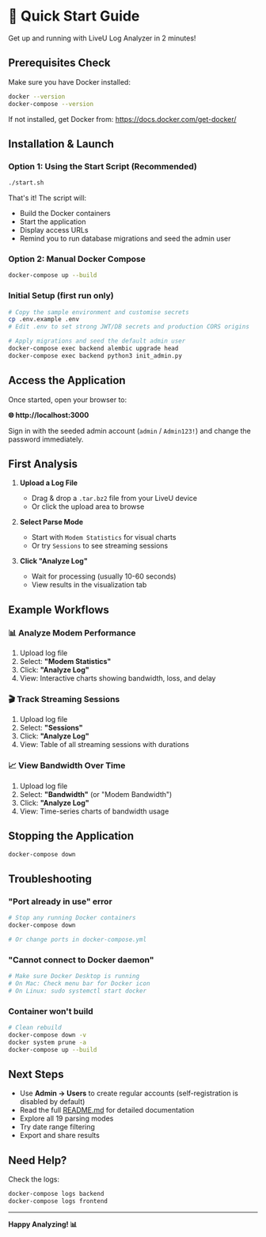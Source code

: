 # 🚀 Quick Start Guide

Get up and running with LiveU Log Analyzer in 2 minutes!

## Prerequisites Check

Make sure you have Docker installed:
```bash
docker --version
docker-compose --version
```

If not installed, get Docker from: https://docs.docker.com/get-docker/

## Installation & Launch

### Option 1: Using the Start Script (Recommended)

```bash
./start.sh
```

That's it! The script will:
- Build the Docker containers
- Start the application
- Display access URLs
- Remind you to run database migrations and seed the admin user

### Option 2: Manual Docker Compose

```bash
docker-compose up --build
```

### Initial Setup (first run only)

```bash
# Copy the sample environment and customise secrets
cp .env.example .env
# Edit .env to set strong JWT/DB secrets and production CORS origins

# Apply migrations and seed the default admin user
docker-compose exec backend alembic upgrade head
docker-compose exec backend python3 init_admin.py
```

## Access the Application

Once started, open your browser to:

**🌐 http://localhost:3000**

Sign in with the seeded admin account (`admin` / `Admin123!`) and change the password immediately.

## First Analysis

1. **Upload a Log File**
   - Drag & drop a `.tar.bz2` file from your LiveU device
   - Or click the upload area to browse

2. **Select Parse Mode**
   - Start with `Modem Statistics` for visual charts
   - Or try `Sessions` to see streaming sessions

3. **Click "Analyze Log"**
   - Wait for processing (usually 10-60 seconds)
   - View results in the visualization tab

## Example Workflows

### 📊 Analyze Modem Performance
1. Upload log file
2. Select: **"Modem Statistics"**
3. Click: **"Analyze Log"**
4. View: Interactive charts showing bandwidth, loss, and delay

### 🎬 Track Streaming Sessions
1. Upload log file
2. Select: **"Sessions"**
3. Click: **"Analyze Log"**
4. View: Table of all streaming sessions with durations

### 📈 View Bandwidth Over Time
1. Upload log file
2. Select: **"Bandwidth"** (or "Modem Bandwidth")
3. Click: **"Analyze Log"**
4. View: Time-series charts of bandwidth usage

## Stopping the Application

```bash
docker-compose down
```

## Troubleshooting

### "Port already in use" error
```bash
# Stop any running Docker containers
docker-compose down

# Or change ports in docker-compose.yml
```

### "Cannot connect to Docker daemon"
```bash
# Make sure Docker Desktop is running
# On Mac: Check menu bar for Docker icon
# On Linux: sudo systemctl start docker
```

### Container won't build
```bash
# Clean rebuild
docker-compose down -v
docker system prune -a
docker-compose up --build
```

## Next Steps

- Use **Admin → Users** to create regular accounts (self-registration is disabled by default)
- Read the full [README.md](README.md) for detailed documentation
- Explore all 19 parsing modes
- Try date range filtering
- Export and share results

## Need Help?

Check the logs:
```bash
docker-compose logs backend
docker-compose logs frontend
```

---

**Happy Analyzing! 📊**
